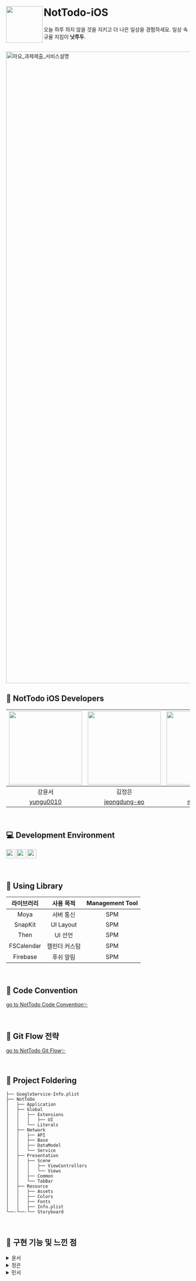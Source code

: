 # NotTodo-iOS <img src="https://user-images.githubusercontent.com/65678579/210546300-261c69ca-aa3a-406f-8fee-517c1f12e5c2.png" align=left width=100>
오늘 하루 하지 않을 것을 지키고 더 나은 일상을 경험하세요.
일상 속 규율 지킴이 **낫투두**.

<br>
<img width="1728" alt="아요_과제제출_서비스설명" src="https://user-images.githubusercontent.com/65678579/210533936-ead66a1a-910c-44f6-bb7b-8f94e130332d.png">


## 🫶 NotTodo iOS Developers

<img src="https://user-images.githubusercontent.com/65678579/210243739-e84cf9aa-2315-41b4-be82-df9d3e4cc614.png" width="200"> | <img src="https://user-images.githubusercontent.com/65678579/210243666-cc9c31b1-9b71-4bd4-a260-2a8a30b33550.png" width="200"> | <img src="https://user-images.githubusercontent.com/65678579/210243841-5cb7b6af-4f9d-4e5b-b37c-9034b367923b.png" width="200"> |
:---------:|:----------:|:---------:
강윤서 | 김정은 | 김민서 |
[yungu0010](https://github.com/yungu0010) | [jeongdung-eo](https://github.com/jeongdung-eo) | [minseo205](https://github.com/minseo205) |
<br>

## 💻 Development Environment

<img src ="https://img.shields.io/badge/Swift-5.5-orange?logo=swift" height="25"> <img src ="https://img.shields.io/badge/Xcode-14.2-blue?logo=xcode" height="25"> <img src ="https://img.shields.io/badge/iOS-15.0-white.svg" height="25">

<br>

## 📖 Using Library

라이브러리 | 사용 목적 | Management Tool
:---------:|:----------:|:---------:
Moya | 서버 통신 | SPM
SnapKit | UI Layout | SPM
Then | UI 선언 | SPM
FSCalendar | 캘린더 커스텀 | SPM
Firebase | 푸쉬 알림 | SPM

<br>

## 📌 Code Convention  
[go to NotTodo Code Convention✨](https://github.com/DO-NOTTO-DO/NotToDo-iOS/wiki/%E2%98%81%EF%B8%8F-Code-Convention)

<br>

## 📌 Git Flow 전략  
[go to NotTodo Git Flow✨](https://github.com/DO-NOTTO-DO/NotToDo-iOS/wiki/%F0%9F%8D%80-Git-Flow)

<br>

## 📌 Project Foldering 
```
├── GoogleService-Info.plist
├── NotToDo
│   ├── Application
│   ├── Global
│   │   ├── Extensions
│   │   │   ├── UI
│   │   └── Literals
│   ├── Network
│   │   ├── API
│   │   ├── Base
│   │   ├── DataModel
│   │   └── Service
│   ├── Presentation
│   │   ├── Scene
│   │   │   ├── ViewControllers
│   │   │   └── Views
│   │   ├── Common
│   │   └── TabBar
│   ├── Resource
│   │   ├── Assets
│   │   ├── Colors
│   │   ├── Fonts
│   │   ├── Info.plist
└──-└──-└── Storyboard
```
<br>

## 📌 구현 기능 및 느낀 점
<details>
<summary>윤서</summary>
<div markdown="1">

### 맡은 기능 및 뷰 

**초기세팅 및 탭 바 구현**: 탭 바 모양이 직선으로 깎여 있고 탭 사이 간격이 시스템 탭바와 달라 UIBezierPath와 함수를 구현하여 탭 바 커스텀을 진행했습니다.

**홈 뷰**: 컬렉션 뷰와 FSCalendar를 사용하여 뷰를 구현했습니다. dateFormatter로 현재 달력의 년, 월 정보를 전달하고 홈 뷰, 바텀 시트 뷰, 툴팁 간 데이터 전달을 구현했습니다.

**내 정보 뷰**: 로그인, 비로그인 상태로 enum에 따라 뷰를 재사용 했습니다. 앱잼 내에서는 토큰 값을 서버에서 받아와 실제 로그인 기능은 구현하지 않았습니다.

**온보딩 뷰**: 온보딩 뷰를 구현하였습니다. 홈 뷰로 넘어갈 때 RootViewController를 탭 바로 달아주었습니다.

**바텀 시트 및 재사용 컴포넌트**: 달력 바텀 시트와 디자인 시스템 버튼을 구현하였습니다. enum으로 재사용 가능하도록 처리했습니다.

### 어려웠던 부분과 극복 방안

홈 뷰 디자인:

홈 뷰 디자인을 구현하는 것이 가장 어려웠습니다. 처음에는 GUI와 그대로 구현하는 거만 생각하고 중첩이 3번 되는 구조로 뷰를 짰는데, 서버통신과 데이터 전달 과정에서 복잡함을 깨달았습니다. 아래 순서대로 뷰 구조를 뒤집었습니다.

1. 첫 번째 구조
    </br>
    <img src="https://user-images.githubusercontent.com/83651335/212325937-7e625951-a1d5-4bb2-b5f5-7a6afc6c0783.png" width="200">

2. 두 번째 구조
    </br>
     <img src="https://user-images.githubusercontent.com/83651335/212325953-58eb120d-4639-43a4-94f3-d94e2d32759e.png" width="200">

3. 세 번째 구조
    
    달력을 cell 0
    
    달력 위에 그래픽과 동기부여 메세지 부분을 section header
    
    낫투두 체크박스와 행동까지 모두 하나의 cell로
    
    즉 cell0을 제외하고 모두 같은 cell 사용

세 번째 방법이 중첩구조가 없어 데이터 전달과정에서 앞의 두 구조보다 훨씬 쉽게 서버통신을 할 수 있었습니다.

툴팁 띄우기
</br>
<img src="https://user-images.githubusercontent.com/83651335/212325989-2408e461-f4a2-43d2-898a-cb1fbf947b70.png" width="200"></br>
툴팁을 체크 박스 위치를 기준으로 잡는 것이 어려웠습니다. 셀에 있는 체크 박스를 기준으로 툴팁 컴포넌트의 위치를 잡아주고 clipsToBounds를 통해 셀 영역을 벗어나도 툴팁이 뜨도록 구현했습니다. 그리고 툴팁 컴포넌트 밖을 누르면 dismiss를 하도록 코드를 작성했는데, 셀 영역에 종속된 컴포넌트이기 때문에 셀 밖을 클릭하면 dismiss가 실행되지 않았습니다. 또한 툴팁이 떠 있는 상태에서 다른 체크박스를 클릭하게 되면 기존에 있었던 툴팁이 사라지지 않고 새로운 여러 개의 툴팁이 뜨는 문제가 발생했습니다.

따라서 배경이 clear이고 툴팁 하나를 가지고 있는 뷰 컨트롤러를 만들어서 체크 박스를 클릭 했을 때 crossDisolve 속성으로 present되도록 구현했습니다. 이때 present될 때 마다 셀의 체크박스를 기준으로 layout을 remake 해주었습니다. 스크롤 될 때 역시 제대로 된 cell 위치를 가져오기 위해 수식을 계산하는 과정에서 scrollView의 contentOffSet 개념에 대해 새로 공부하게 되었습니다.

</div>
</details>

<details>
<summary>정은</summary>
<div markdown="1">

### 추천뷰
추천뷰 카테고리는 collectionview로 구현하고 custom tabBar Collectionview아래에 collectionview를 하나 더 깔았습니다. 그리고 그 컬렉션 뷰 cell안에 nested collectionView를 만들어서 각 카테고리에 맞게 데이터가 들어오도록 했습니다. diffable dataSource와 compositional Layout을 사용하여 구현하였는데, 중첩뷰같은 경우 데이터 바인딩하는 부분과 데이터를 다른 뷰로 전달하는 과정에서 데이터가 제대로 넘어오지 않는 이슈가 발생하게 되었습니다. diffable의 경우 마지막에 생성한 nestedcell이 먼저 호출이 되어 화면에 나타나지 않는 것임을 알고, 데이터를 불러오는 부분을 따로 빼줘서 함수로 처리하였습니다.

성취뷰: 전체를 scroll뷰로 깔고, 그 위에 FSCalendar를 UIView로 빼서 구현하고, 그 아래에 segmented controller를 사용해서 각 버튼을 눌렀을 때, 뷰가 전환될 수 있도록 구현했습니다. 

### 어려웠던 부분과 극복 방안

ViewController에서 최대한 View를 따로 빼서 코드를 작성했습니다. 이 과정에 있어서 컬렉션 뷰와 테이블 뷰도 따로  빼서 작성해 주다 보니 데이터 전달 과정에서 에러가 발생했습니다. ViewController - View - TableView로 구조를 짜다 보니 계층이 깊어졌고, View 안에 있는 테이블 뷰의 버튼을 누를 때마다 이미지가 달라져야 하는데 원하는 부분의 이미지가 변하는 것이 아니라 랜덤하게  이미지가 변하는 것을 확인했습니다. 이는 데이터가 reload될 때마다 재사용하는 cell이나 view를 제대로 초기화시켜 주지 않아서 발생하는 문제라는 것을 알게 되었습니다. 이중 계층 구조를 갖기 때문에 하위계층에서 상위계층으로 데이터를 전달하기 위해 closure를 선언하여 해당 버튼이 눌렸을 때 closure의 값이 view에 전달되도록 선언해 두었습니다. 또한, 해당 View에서 cell을 선언한 부분에 closure의 값을 받아서 버튼을 toggle 시키고, data를 reload 시켜 주었더니 랜덤하게 바뀌던 값이 제대로 작동하는 것을 확인하였습니다.

</div>
</details>

<details>
<summary>민서</summary>
<div markdown="1">

### 맡은 기능 및 뷰

낫투두를 생성하는 플로우를 맡았습니다. 생성 플로우는 추가하기 메인 뷰, 검색 기록 뷰, 상황 추가 뷰, 추천 뷰로 구성됩니다.

메인 뷰: 스크롤 뷰에 컴포넌트를 올려서 구현했습니다. UI가 동일한 부분은 생성자에 인자를 넘겨주는 식으로 재사용했습니다. + 버튼을 눌러 실천 행동을 추가할 때 뜨는 셀은 컬렉션 뷰를 사용했습니다. 모든 조건을 충족했을 때만 추가하기 버튼이 활성화 되도록 구현했습니다.

검색 기록 뷰: 컬렉션 뷰를 사용했습니다. 기록을 눌렀을 때 텍스트 필드에 해당 텍스트가 뜨도록 구현했습니다. 입력 완료 후 메인 뷰로 돌아가면 텍스트 필드에 해당 텍스트가 유지됩니다.

상황 추가 뷰: 컬렉션 뷰를 사용했습니다. 셀을 눌렀을 때 텍스트 필드에 해당 텍스트가 뜨도록 구현했습니다. 텍스트 필드에 입력한 글자 수가 계산되어 하단 라벨에 나타납니다. 입력 완료 후 메인 뷰로 돌아가면 ‘입력하기’가 해당 텍스트로 변경됩니다.

추천 뷰: 갓정은 언니가 구현했습니다. 셀을 눌렀을 때 해당 텍스트가 메인 뷰의 실천 행동 셀에 추가됩니다.

### 어려웠던 부분과 극복 방안

초반에 뷰 스케치를 꼼꼼하게 하지 않아 뷰를 갈아 엎는 경우가 있었습니다. 메인 뷰를 처음에 테이블 뷰로 구현했는데, 그 안에 컬렉션 뷰를 활용한 셀을 넣고, 동적으로 높이를 할당하는 데에 어려움을 겪고 테이블 뷰를 포기했습니다. 테이블 뷰에 대한 공부는 되었지만 시간이 많지 않은 부분에서 뷰를 엎은 점이 아쉬웠습니다. 때문에 검색 기록 뷰, 상황 추가 뷰를 구현할 때 뷰 스케치를 다시 하여 이와 같은 상황의 재발을 방지했습니다.

</div>
</details>
